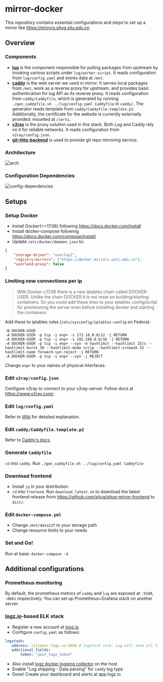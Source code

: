 # mirror-docker
This repository contains essential configurations and steps to set up a mirror like https://mirrors.sjtug.sjtu.edu.cn

## Overview

### Components
- [**lug**](https://github.com/sjtug/lug) is the component responsible for pulling packages from upstream by invoking various scripts under `lug/worker-script`. It reads configuration from `lug/config.yaml` and stores data at `/mnt`.
- [**caddy**](https://caddyserver.com/) is the web server we used in mirror. It serves local packages from `/mnt`, work as a reverse proxy for upstream, and provides basic authentication for lug API as its reverse proxy. It reads configuration from `caddy/Caddyfile`, which is generated by running `./gen_caddyfile.sh ../lug/config.yaml Caddyfile` in `caddy/`.  The generator reads template from `caddy/Caddyfile.template.p2`. Additionally, the certificate for the website is currently externally provided: mounted at `/certs`.
- [**v2ray**](https://v2ray.com) is the proxy solution used in this stack. Both Lug and Caddy rely on it for reliable networks. It reads configuration from `v2ray/config.json`.
- [**git-http-backend**](https://github.com/ynohat/git-http-backend) is used to provide git repo mirroring service.

### Architecture
![arch](https://raw.githubusercontent.com/sjtug/mirror-docker/v2/doc-assets/images/arch.png)

### Configuration Dependencies
![config-dependencies](https://raw.githubusercontent.com/sjtug/mirror-docker/v2/doc-assets/images/config-dependency.png)

## Setups

### Setup Docker
- Install Docker(>=17.06) following https://docs.docker.com/install
- Install docker-compose following https://docs.docker.com/compose/install/
- Update `/etc/docker/daemon.json` to:
```json
{
	"storage-driver": "overlay2",
	"registry-mirrors": ["https://docker.mirrors.ustc.edu.cn"],
	"userland-proxy": false
}
```

### Limiting new connections per ip
> With Docker v.17.06 there is a new iptables chain called DOCKER-USER. Unlike the chain DOCKER it is not reset on building/starting containers. So you could add these lines to your iptables config/script for provisioning the server even before installing docker and starting the containers:

Add these to iptables rules (`/etc/sysconfig/iptables-config` on Fedora):
```
-N DOCKER-USER
-A DOCKER-USER -p tcp -i enp+ -s 172.16.0.0/12 -j RETURN
-A DOCKER-USER -p tcp -i enp+ -s 192.168.0.0/16 -j RETURN
-A DOCKER-USER -p tcp -i enp+ --syn -m hashlimit --hashlimit 15/s --hashlimit-burst 30 --hashlimit-mode srcip --hashlimit-srcmask 32 --hashlimit-name forward-syn-reject -j RETURN
-A DOCKER-USER -p tcp -i enp+ --syn -j REJECT
```

Change `enp+` to your names of physical interfaces.

### Edit `v2ray/config.json`
Configure v2ray to connect to your v2ray-server. Follow docs at https://www.v2ray.com/.

### Edit `lug/config.yaml`
Refer to [Wiki](https://github.com/sjtug/mirror-docker/wiki) for detailed explanation.

### Edit `caddy/Caddyfile.template.p2`
Refer to [Caddy's docs](https://caddyserver.com/docs).

### Generate `Caddyfile`
`cd` into `caddy`. Run `./gen_caddyfile.sh ../lug/config.yaml Caddyfile`

### Download frontend
- Install `jq` in your distribution
- `cd` into `frontend`. Run `download_latest.sh` to download the latest frontend release from https://github.com/sjtug/sjtug-mirror-frontend to `dist/`.

### Edit `docker-compose.yml`
- Change `/mnt/data12T` to your storage path
- Change resource limits to your needs


### Set and Go!
Run at base: `docker-compose -d`

## Additional configurations
### Prometheus monitoring
By default, the prometheus metrics of `caddy` and `lug` are exposed at `:9180`, `:8081` respectively. You can set up Prometheus+Grafana stack on another server.

### [logz.io](http://logz.io)-based ELK stack
- Register a new account at [logz.io](http://logz.io)
- Configure `config.yaml` as follows:
```yaml
logstash:
   address: listener.logz.io:5050 # logstash sink. Lug will send all logs to this address
   additional_fields:
       token: "your_logz_token" 
```
- Also install [logz docker logging collector](https://app.logz.io/#/dashboard/data-sources/Docker-Logging) on the host
- Enable "Log shipping - Data parsing" for `caddy` log type
- Done! Create your dashboard and alerts at app.logz.io

